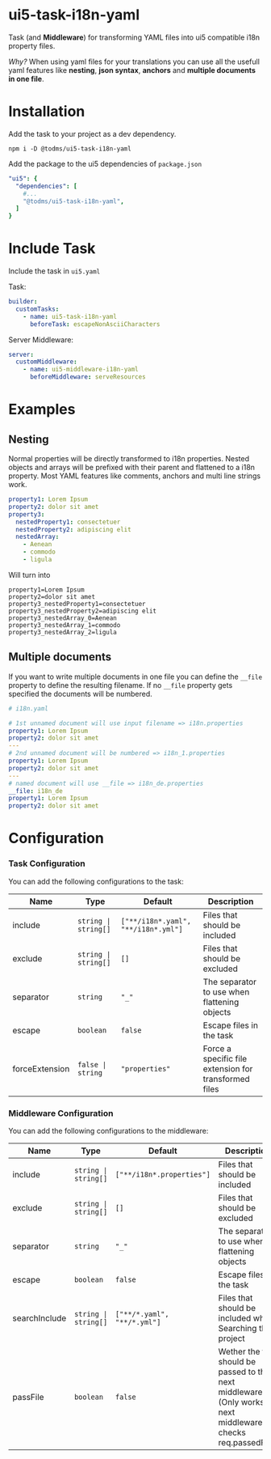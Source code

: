 # ui5-task-i18n-yaml

Task (and **Middleware**) for transforming YAML files into ui5 compatible i18n property files.

_Why?_ When using yaml files for your translations you can use all the usefull yaml features like **nesting**, **json syntax**, **anchors** and **multiple documents in one file**.

# Installation

Add the task to your project as a dev dependency.

```
npm i -D @todms/ui5-task-i18n-yaml
```

Add the package to the ui5 dependencies of `package.json`

```yaml
"ui5": {
  "dependencies": [
    #...
    "@todms/ui5-task-i18n-yaml",
  ]
}
```

# Include Task

Include the task in `ui5.yaml`

Task:

```yaml
builder:
  customTasks:
    - name: ui5-task-i18n-yaml
      beforeTask: escapeNonAsciiCharacters
```

Server Middleware:

```yaml
server:
  customMiddleware:
    - name: ui5-middleware-i18n-yaml
      beforeMiddleware: serveResources
```

# Examples

## Nesting

Normal properties will be directly transformed to i18n properties. Nested objects and arrays will be prefixed with their parent and flattened to a i18n property. Most YAML features like comments, anchors and multi line strings work.

```yaml
property1: Lorem Ipsum
property2: dolor sit amet
property3:
  nestedProperty1: consectetuer
  nestedProperty2: adipiscing elit
  nestedArray:
    - Aenean
    - commodo
    - ligula
```

Will turn into

```properties
property1=Lorem Ipsum
property2=dolor sit amet
property3_nestedProperty1=consectetuer
property3_nestedProperty2=adipiscing elit
property3_nestedArray_0=Aenean
property3_nestedArray_1=commodo
property3_nestedArray_2=ligula
```

## Multiple documents
If you want to write multiple documents in one file you can define the `__file` property to define the resulting filename. If no `__file` property gets specified the documents will be numbered.

```yaml
# i18n.yaml

# 1st unnamed document will use input filename => i18n.properties
property1: Lorem Ipsum
property2: dolor sit amet
---
# 2nd unnamed document will be numbered => i18n_1.properties
property1: Lorem Ipsum
property2: dolor sit amet
---
# named document will use __file => i18n_de.properties
__file: i18n_de
property1: Lorem Ipsum
property2: dolor sit amet
```

# Configuration

### Task Configuration

You can add the following configurations to the task:

| Name           | Type                 | Default                             | Description                                           |
| -------------- | -------------------- | ----------------------------------- | ----------------------------------------------------- |
| include        | `string \| string[]` | `["**/i18n*.yaml", "**/i18n*.yml"]` | Files that should be included                         |
| exclude        | `string \| string[]` | `[]`                                | Files that should be excluded                         |
| separator      | `string`             | `"_"`                               | The separator to use when flattening objects          |
| escape         | `boolean`            | `false`                             | Escape files in the task                              |
| forceExtension | `false \| string`    | `"properties"`                      | Force a specific file extension for transformed files |

### Middleware Configuration

You can add the following configurations to the middleware:

| Name          | Type                 | Default                     | Description                                                                                                   |
| ------------- | -------------------- | --------------------------- | ------------------------------------------------------------------------------------------------------------- |
| include       | `string \| string[]` | `["**/i18n*.properties"]`   | Files that should be included                                                                                 |
| exclude       | `string \| string[]` | `[]`                        | Files that should be excluded                                                                                 |
| separator     | `string`             | `"_"`                       | The separator to use when flattening objects                                                                  |
| escape        | `boolean`            | `false`                     | Escape files in the task                                                                                      |
| searchInclude | `string \| string[]` | `["**/*.yaml", "**/*.yml"]` | Files that should be included when Searching the project                                                      |
| passFile      | `boolean`            | `false`                     | Wether the file should be passed to the next middleware (Only works if next middleware checks req.passedFile) |

